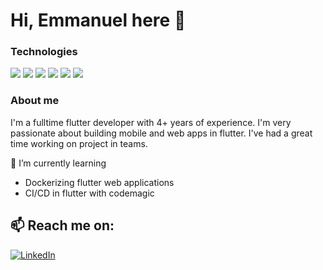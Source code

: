 # Hi, Emmanuel here 👋
### Technologies
<p>
  <img  src="https://img.shields.io/badge/-Flutter-white?style=for-the-badge&logo=flutter&logoColor=blue"/>
  <img  src="https://img.shields.io/badge/-Bloc-white?style=for-the-badge&logo=bloc&logoColor=blue"/>
<!--   <img  src="https://img.shields.io/badge/-Adobe XD-pink?style=for-the-badge&logo=adobexd&logoColor=indigo" /> -->
<!--   <img  src="https://img.shields.io/badge/-Figma-black?style=for-the-badge&logo=figma&logoColor=white"/> -->
  <img  src="https://img.shields.io/badge/-Actions-white?style=for-the-badge&logo=githubactions&logoColor=blue"/>
  <img  src="https://img.shields.io/badge/-Codemagic-blue?style=for-the-badge&logo=codemagic&logoColor=orange"/>
  <img  src="https://img.shields.io/badge/-Firebase-blue?style=for-the-badge&logo=firebase&logoColor=yellow"/>
  <img  src="https://img.shields.io/badge/-Google Maps-white?style=for-the-badge&logo=googlemaps&logoColor=red" />
<!--   <img  src="https://img.shields.io/badge/-Docker-white?style=for-the-badge&logo=docker&logoColor=blue" /> -->
</p>


### About me

I'm a fulltime flutter developer with 4+ years of experience.
I'm very passionate about building mobile and web apps in flutter.
I've had a great time working on project in teams.

<!-- ### Some Projects -->

<!-- ![Customized Card](https://github-readme-stats.vercel.app/api/pin?username=Ejasackey&repo=v-fibre_locator&title_color=fff&icon_color=f9f9f9&text_color=9f9f9f&bg_color=151515) -->
  
<!-- ![Customized Card](https://github-readme-stats.vercel.app/api/pin?username=yeboah326&repo=v-rentals-api&title_color=fff&icon_color=f9f9f9&text_color=9f9f9f&bg_color=151515) -->

🌱 I’m currently learning 
  - Dockerizing flutter web applications
  - CI/CD in flutter with codemagic
  
  ## 📫 Reach me on:
<a href="https://www.linkedin.com/in/sackeynuel/">
  <img alt=LinkedIn src="https://img.shields.io/badge/linkedin-%230077B5.svg?style=for-the-badge&logo=linkedin&logoColor=white"/>
</a>

<!-- 💻 Some stats about me -->
<!-- 
<p>
  
  ![Gideon's GitHub stats](https://github-readme-stats.vercel.app/api?username=yeboah326&show_icons=true&theme=cobalt)
    
  [![Gideon's wakatime stats](https://github-readme-stats.vercel.app/api/wakatime?username=_ultron&count_private=true&theme=cobalt&langs_count=10)](https://github.com/yeboah326)

  [![Top Langs](https://github-readme-stats.vercel.app/api/top-langs/?username=Ejasackey&lang_count=10&theme=cobalt)](https://github.com/Ejasackey)

</p> -->


<!--
**yeboah326/yeboah326** is a ✨ _special_ ✨ repository because its `README.md` (this file) appears on your GitHub profile.

Here are some ideas to get you started:

- 🔭 I’m currently working on ...
- 🌱 I’m currently learning ...
- 👯 I’m looking to collaborate on ...
- 🤔 I’m looking for help with ...
- 💬 Ask me about ...
- 📫 How to reach me: ...
- 😄 Pronouns: ...
- ⚡ Fun fact: ...
-->
